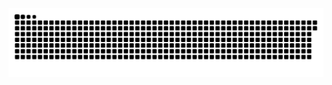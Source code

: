 <picture>
  <source media="(prefers-color-scheme: dark)" srcset="https://raw.githubusercontent.com/MarineHakobyan/MarineHakobyan/1dfa63f839b30b063c55010ba7ff7d5d1bb8286b/github-contribution-grid-snake-dark.svg" />
  <source media="(prefers-color-scheme: light)" srcset="https://raw.githubusercontent.com/MarineHakobyan/MarineHakobyan/1dfa63f839b30b063c55010ba7ff7d5d1bb8286b/github-contribution-grid-snake.svg" />
  <img alt="github-snake" src="https://raw.githubusercontent.com/MarineHakobyan/MarineHakobyan/1dfa63f839b30b063c55010ba7ff7d5d1bb8286b/github-contribution-grid-snake-dark.svg" />
</picture>

